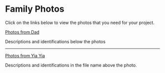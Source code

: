 # Family Photos

Click on the links below to view the photos that you need for your project.

[Photos from Dad](Gerry/!!README.md)

Descriptions and identifications below the photos 

---

[Photos from Yia Yia](Rockwell/!!README.md)

Descriptions and identifications in the file name above the photo.
